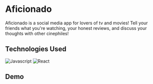 # Aficionado

Aficionado is a social media app for lovers of tv and movies! Tell your friends what you're watching, your honest reviews, and discuss your thoughts with other cinephiles!


## Technologies Used
![Javascript](https://img.shields.io/badge/JavaScript-323330?style=for-the-badge&logo=javascript&logoColor=F7DF1E) ![React](https://img.shields.io/badge/React-20232A?style=for-the-badge&logo=react&logoColor=61DAFB)

## Demo
